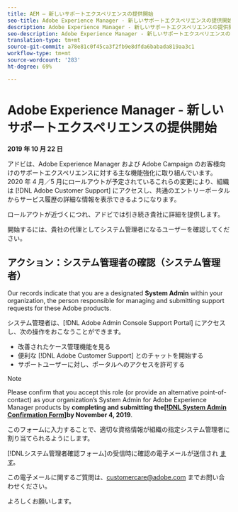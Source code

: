 ```yaml
---
title: AEM — 新しいサポートエクスペリエンスの提供開始
seo-title: Adobe Experience Manager - 新しいサポートエクスペリエンスの提供開始
description: Adobe Experience Manager - 新しいサポートエクスペリエンスの提供開始
seo-description: Adobe Experience Manager - 新しいサポートエクスペリエンスの提供開始
translation-type: tm+mt
source-git-commit: a78e81c0f45ca3f2fb9e8dfda6babada819aa3c1
workflow-type: tm+mt
source-wordcount: '283'
ht-degree: 69%

---
```



# Adobe Experience Manager - 新しいサポートエクスペリエンスの提供開始

**2019 年 10 月 22 日**

アドビは、Adobe Experience Manager および Adobe Campaign のお客様向けのサポートエクスペリエンスに対する主な機能強化に取り組んでいます。2020 年 4 月／5 月にロールアウトが予定されているこれらの変更により、組織は [!DNL Adobe Customer Support] にアクセスし、共通のエントリーポータルからサービス履歴の詳細な情報を表示できるようになります。

ロールアウトが近づくにつれ、アドビでは引き続き貴社に詳細を提供します。

開始するには、貴社の代理としてシステム管理者になるユーザーを確認してください。

## アクション：システム管理者の確認（システム管理者）

Our records indicate that you are a designated **System Admin** within your organization, the person responsible for managing and submitting support requests for these Adobe products.

システム管理者は、[!DNL Adobe Admin Console Support Portal] にアクセスし、次の操作をおこなうことができます。

* 改善されたケース管理機能を見る
* 便利な [!DNL Adobe Customer Support] とのチャットを開始する
* サポートユーザーに対し、ポータルへのアクセスを許可する

>[!NOTE]
>
>Please confirm that you accept this role (or provide an alternative point-of-contact) as your organization’s System Admin for Adobe Experience Manager products by **completing and submitting the[[!DNL System Admin Confirmation Form]](https://adobe.allegiancetech.com/cgi-bin/qwebcorporate.dll?idx=SSSVH6)by November 4, 2019**.
>
>このフォームに入力することで、適切な資格情報が組織の指定システム管理者に割り当てられるようにします。

[!DNLシステム管理者確認フォーム]の受信時に確認の電子メールが送信され [ます](https://adobe.allegiancetech.com/cgi-bin/qwebcorporate.dll?idx=SSSVH6)。

この電子メールに関するご質問は、customercare@adobe.com までお問い合わせください。

よろしくお願いします。

